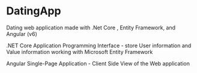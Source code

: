 # DatingApp

Dating web application made with .Net Core , Entity Framework, and Angular (v6)


.NET Core Application Programming Interface - store User information and Value information working with Microsoft Entity Framework

Angular Single-Page Application - Client Side View of the Web application

